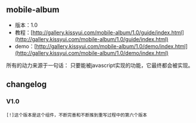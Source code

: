 ## mobile-album

* 版本：1.0
* 教程：[http://gallery.kissyui.com/mobile-album/1.0/guide/index.html](http://gallery.kissyui.com/mobile-album/1.0/guide/index.html)
* demo：[http://gallery.kissyui.com/mobile-album/1.0/demo/index.html](http://gallery.kissyui.com/mobile-album/1.0/demo/index.html)

所有的动力来源于一句话： 只要能被javascript实现的功能，它最终都会被实现。

## changelog

### V1.0

    [!]这个版本是这个组件，不断完善和不断推到重写过程中的第六个版本


